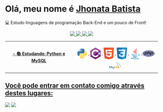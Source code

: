 # Olá, meu nome é [Jhonata Batista](https://github.com/jhownny)
&#128187; Estudo linguagens de programação Back-End e um pouco de Front!
<br>

<div align="center">
  <a href="https://github.com/jhownny">
  <img height="180em" src="https://github-readme-stats.vercel.app/api?username=jhownny&theme=dark&hide_border=false&include_all_commits=true&count_private=true"/>
  <img height="180em" src="https://github-readme-stats.vercel.app/api/top-langs/?username=jhownny&theme=dark&hide_border=false&include_all_commits=true&count_private=true&layout=compact"/>
  <img heigt="180em" src="https://github-readme-streak-stats.herokuapp.com/?user=jhownny&theme=dark&hide_border=false"/>
  <img heigt="180em" src="https://quotes-github-readme.vercel.app/api?type=horizontal&theme=dark"/>
</div>
  


  
<table align="center">
  <tr>
    <th>
      - &#128218; Estudando: Python e MySQL
    </th>
    <th>
       <div style="display: inline_block" align="center"><br>
          <a href="https://github.com/stars/jhownny/lists/python" >
            <img align="center" alt="Jhow-Python" heigt="30" width="40" src="https://raw.githubusercontent.com/devicons/devicon/master/icons/python/python-original.svg" >
          </a>
          <a href="https://github.com/stars/jhownny/lists/c">
            <img align="center" alt="Jhow-Csharp" heigt="30" width="40" src="https://raw.githubusercontent.com/devicons/devicon/master/icons/csharp/csharp-original.svg">
          </a>
            <img align="center" alt="Jhow-HTML" heigt="30" width="40" src="https://raw.githubusercontent.com/devicons/devicon/master/icons/html5/html5-original.svg">
            <img align="center" alt="Jhow-CSS" heigt="30" width="40" src="https://raw.githubusercontent.com/devicons/devicon/master/icons/css3/css3-original.svg">
            <img align="center" alt="Jhow-Java" heigt="30" width="40" src="https://raw.githubusercontent.com/devicons/devicon/master/icons/java/java-original.svg">         
          <a href="https://github.com/stars/jhownny/lists/php">
            <img align="center" alt="Jhow-PHP" heigt="30" width="40" src="https://raw.githubusercontent.com/devicons/devicon/master/icons/php/php-original.svg">
          </a>
          <img align="center" alt="Jhow-SQL" heigt="30" width="40" src="https://raw.githubusercontent.com/devicons/devicon/master/icons/mysql/mysql-original-wordmark.svg">
      </div>
    </th>
  </tr>
</table>

## Você pode entrar em contato comigo através destes lugares:

<div>
   <a href = "mailto:jho.bat9@gmail.com"><img src="https://img.shields.io/badge/-Gmail-%23333?style=for-the-badge&logo=gmail&logoColor=white" target="_blank"></a>
  <a href="https://www.linkedin.com/in/jhonata-batista-santos-216041202/" target="_blank" ><img src="https://img.shields.io/badge/LinkedIn-0077B5?style=for-the-badge&logo=linkedin&logoColor=white" target="_blank" ></a>
</div>

  

